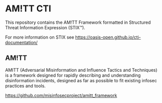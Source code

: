 # AM!TT CTI

This repository contains the AM!TT Framework formatted in Structured Threat Information Expression (STIX™).

For more information on STIX see https://oasis-open.github.io/cti-documentation/

## AM!TT
AMITT (Adversarial Misinformation and Influence Tactics and Techniques) is a framework designed for rapidly describing and understanding disinformation incidents, designed as far as possible to fit existing infosec practices and tools.

https://github.com/misinfosecproject/amitt_framework


